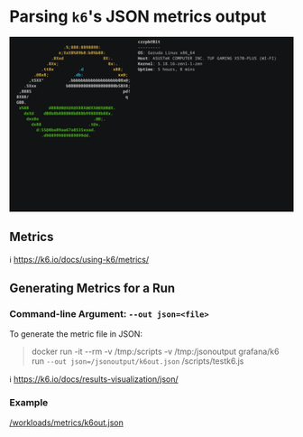 # Parsing `k6`'s JSON metrics output

<img src="k6-metrics.gif">

## Metrics

:information_source: https://k6.io/docs/using-k6/metrics/

## Generating Metrics for a Run

### Command-line Argument: `--out json=<file>`

To generate the metric file in JSON:

> docker run -it --rm -v /tmp:/scripts -v /tmp:/jsonoutput grafana/k6 run `--out json=/jsonoutput/k6out.json` /scripts/testk6.js

:information_source: https://k6.io/docs/results-visualization/json/

### Example

[/workloads/metrics/k6out.json](/workloads/metrics/k6out.json)
